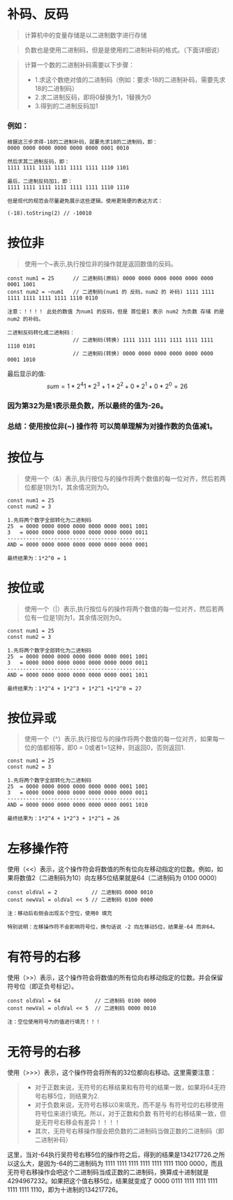 # 补码、反码

> 计算机中的变量存储是以二进制数字进行存储

> 负数也是使用二进制码，但是是使用的二进制补码的格式。（下面详细说）

> 计算一个数的二进制补码需要以下步骤：
>* 1.求这个数绝对值的二进制码（例如：要求-18的二进制补码，需要先求18的二进制码）
>* 2.求二进制反码，即将0替换为1，1替换为0
>* 3.得到的二进制反码加1

### 例如：
```
根据这三步求得-18的二进制补码，就要先求18的二进制码，即：
0000 0000 0000 0000 0000 0000 0001 0010

然后求其二进制反码，即：
1111 1111 1111 1111 1111 1111 1110 1101

最后，二进制反码加1，即：
1111 1111 1111 1111 1111 1111 1110 1110

但是现代的规范会尽量避免展示这些逻辑，使用更简便的表达方式：

(-18).toString(2) // -10010

```

# 按位非
> 使用一个~表示,执行按位非的操作就是返回数值的反码。

```
const num1 = 25      // 二进制码(原码) 0000 0000 0000 0000 0000 0000 0001 1001
const num2 = ~num1   // 二进制码(num1 的 反码，num2 的 补码) 1111 1111 1111 1111 1111 1111 1110 0110

注意：！！！！ 此处的数值 为num1 的反码，但是 首位是1 表示 num2 为负数 存储 的是 num2 的补码。

二进制反码转化成二进制码：
                     // 二进制码(转换) 1111 1111 1111 1111 1111 1111 1110 0101
                     // 二进制码(转换) 0000 0000 0000 0000 0000 0000 0001 1010

```
最后显示的值:
$$ sum = 1*2^4  1*2^3 + 1*2^2 + 0*2^1 + 0*2^0 = 26 $$

### 因为第32为是1表示是负数，所以最终的值为-26。

### 总结：使用按位非(~) 操作符 可以简单理解为对操作数的负值减1。



# 按位与
> 使用一个（&）表示,执行按位与的操作将两个数值的每一位对齐，然后若两位都是1则为1，其余情况则为0。

```
const num1 = 25
const num2 = 3

1.先将两个数字全部转化为二进制码
25  = 0000 0000 0000 0000 0000 0000 0001 1001
3   = 0000 0000 0000 0000 0000 0000 0000 0011
--------------------------------------------
AND = 0000 0000 0000 0000 0000 0000 0000 0001

最终结果为：1*2^0 = 1

```

# 按位或
> 使用一个（|）表示,执行按位与的操作将两个数值的每一位对齐，然后若两位有一位是1则为1，其余情况则为0。

```
const num1 = 25
const num2 = 3

1.先将两个数字全部转化为二进制码
25  = 0000 0000 0000 0000 0000 0000 0001 1001
3   = 0000 0000 0000 0000 0000 0000 0000 0011
--------------------------------------------
AND = 0000 0000 0000 0000 0000 0000 0001 1011

最终结果为：1*2^4 + 1*2^3 + 1*2^1 +1*2^0 = 27

```

# 按位异或
> 使用一个（^）表示,执行按位与的操作将两个数值的每一位对齐，如果每一位的值都相等，即0 = 0或者1=1这种，则返回0，否则返回1.

```
const num1 = 25
const num2 = 3

1.先将两个数字全部转化为二进制码
25  = 0000 0000 0000 0000 0000 0000 0001 1001
3   = 0000 0000 0000 0000 0000 0000 0000 0011
--------------------------------------------
AND = 0000 0000 0000 0000 0000 0000 0001 1010

最终结果为：1*2^4 + 1*2^3 + 1*2^1 = 26

```

# 左移操作符

使用（<<）表示，这个操作符会将数值的所有位向左移动指定的位数。例如，如果将数值2（二进制码为10）向左移5位结果就是64（二进制码为 0100 0000）

```
const oldVal = 2           // 二进制码 0000 0010
const newVal = oldVal << 5 // 二进制码 0100 0000

注：移动后右侧会出现五个空位，使用0 填充

特别说明：左移操作符不会影响符号位，换句话说 -2 向左移动5位，结果是-64 而非64。

```

# 有符号的右移

使用（>>）表示，这个操作符会将数值的所有位向右移动指定的位数。并会保留符号位（即正负号标记）。

```
const oldVal = 64           // 二进制码 0100 0000
const newVal = oldVal << 5  // 二进制码 0000 0010

注：空位使用符号为的值进行填充！！！

```

# 无符号的右移

使用（>>>）表示，这个操作符会将所有的32位都向右移动。这里需要注意：
>* 对于正数来说，无符号的右移结果和有符号的结果一致，如果将64无符号右移5位，则结果为2.
>* 对于负数来说，无符号右移以0来填充，而不是与 有符号位的右移使用符号位来进行填充。所以，对于正数和负数 有符号的右移结果一致，但是无符号右移会有差异！！！！
>* 其次，无符号右移操作服会把负数的二进制码当做正数的二进制码（即二进制补码）


这里，当对-64执行吴符号右移5位的操作符之后，得到的结果是134217726.之所以这么大，是因为-64的二进制码为 1111 1111 1111 1111 1111 1111 1100 0000，而且无符号右移操作会吧这个二进制码当成正数的二进制码，换算成十进制就是4294967232。如果把这个值右移5位，结果就变成了 0000 0111 1111 1111 1111 1111 1111 1110，即为十进制的134217726。


